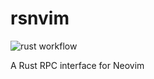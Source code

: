 # rsnvim

![rust workflow](https://github.com/rclawlor/rsnvim/actions/workflows/rust.yml/badge.svg)

A Rust RPC interface for Neovim

